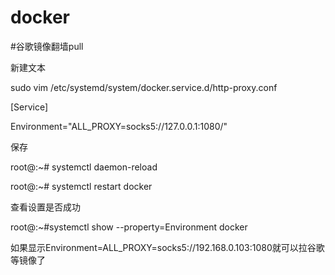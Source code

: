# docker

#谷歌镜像翻墙pull

新建文本

sudo vim /etc/systemd/system/docker.service.d/http-proxy.conf

[Service]

Environment="ALL_PROXY=socks5://127.0.0.1:1080/"

保存

root@:~# systemctl daemon-reload

root@:~# systemctl restart docker

查看设置是否成功

root@:~#systemctl show --property=Environment docker

如果显示Environment=ALL_PROXY=socks5://192.168.0.103:1080就可以拉谷歌等镜像了

